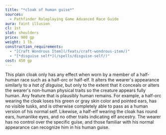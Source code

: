 ```yaml
---
title: "*cloak of human guise*"
sources:
  - Pathfinder Roleplaying Game Advanced Race Guide
aura: faint illusion
cl: 1st
slot: shoulders
price: 900 gp
weight: 1 lb.
construction_requirements:
  - "[Craft Wondrous Item](/feats/craft-wondrous-item/)"
  - "[*disguise self*](/spells/disguise-self/)"
cost: 450 gp
---
```


This plain cloak only has any effect when worn by a member of a half-human race such as a half-orc or half-elf. It alters the wearer's appearance similarly to a *hat of disguise*, but only to the extent that it conceals or alters the wearer's non-human physical traits so the creature appears fully human. Any feature that is plausibly human remains. For example, a half-orc wearing the cloak loses his green or gray skin color and pointed ears, has no visible tusks, and is otherwise completely able to pass as a human version of his normal self. Likewise, a half-elf wearing the cloak has round ears, humanlike eyes, and no other traits indicating elf ancestry. The wearer has no control over the specific guise, and those familiar with his normal appearance can recognize him in his human guise.

